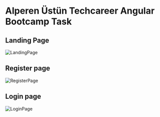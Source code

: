 # Alperen Üstün Techcareer Angular Bootcamp Task

## Landing Page
![LandingPage](https://i.imgur.com/zdnAarK.png)

## Register page
![RegisterPage](https://i.imgur.com/0fhOPfn.png)

## Login page
![LoginPage](https://i.imgur.com/fyWNzyj.png)